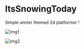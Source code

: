 # ItsSnowingToday

Simple winter themed 2d platformer !


![img1](https://i.ibb.co/BTZpwwx/Screenshot-591.png)

![img2](https://i.ibb.co/vknkdht/Screenshot-592.png)
